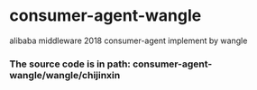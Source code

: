 # consumer-agent-wangle
alibaba middleware 2018 consumer-agent implement by wangle

### The source code is in path: consumer-agent-wangle/wangle/chijinxin
